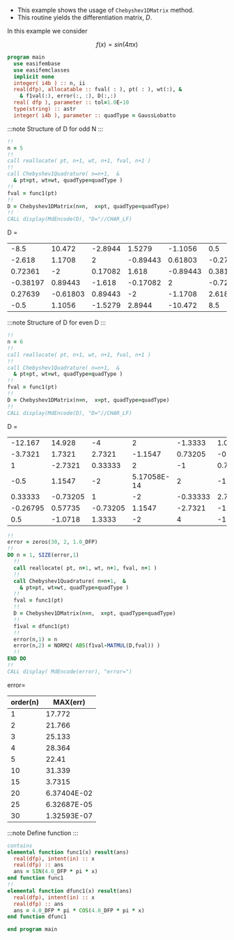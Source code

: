 - This example shows the usage of `Chebyshev1DMatrix` method.
- This routine yields the differentiation matrix, $D$.

In this example we consider

$$
f(x) = sin(4\pi x)
$$

```fortran
program main
  use easifembase
  use easifemclasses
  implicit none
  integer( i4b ) :: n, ii
  real(dfp), allocatable :: fval( : ), pt( : ), wt(:), &
    & f1val(:), error(:, :), D(:,:)
  real( dfp ), parameter :: tol=1.0E-10
  type(string) :: astr
  integer( i4b ), parameter :: quadType = GaussLobatto
```

:::note
Structure of D for odd N
:::

```fortran
!!
n = 5
!!
call reallocate( pt, n+1, wt, n+1, fval, n+1 )
!!
call Chebyshev1Quadrature( n=n+1,  &
  & pt=pt, wt=wt, quadType=quadType )
!!
fval = func1(pt)
!!
D = Chebyshev1DMatrix(n=n,  x=pt, quadType=quadType)
!!
CALL display(MdEncode(D), "D="//CHAR_LF)
```

D =

|          |          |         |          |          |          |
| -------- | -------- | ------- | -------- | -------- | -------- |
| -8.5     | 10.472   | -2.8944 | 1.5279   | -1.1056  | 0.5      |
| -2.618   | 1.1708   | 2       | -0.89443 | 0.61803  | -0.27639 |
| 0.72361  | -2       | 0.17082 | 1.618    | -0.89443 | 0.38197  |
| -0.38197 | 0.89443  | -1.618  | -0.17082 | 2        | -0.72361 |
| 0.27639  | -0.61803 | 0.89443 | -2       | -1.1708  | 2.618    |
| -0.5     | 1.1056   | -1.5279 | 2.8944   | -10.472  | 8.5      |

:::note
Structure of D for even D
:::

```fortran
!!
n = 6
!!
call reallocate( pt, n+1, wt, n+1, fval, n+1 )
!!
call Chebyshev1Quadrature( n=n+1,  &
  & pt=pt, wt=wt, quadType=quadType )
!!
fval = func1(pt)
!!
D = Chebyshev1DMatrix(n=n,  x=pt, quadType=quadType)
!!
CALL display(MdEncode(D), "D="//CHAR_LF)
```

D =

|          |          |          |             |          |          |          |
| -------- | -------- | -------- | ----------- | -------- | -------- | -------- |
| -12.167  | 14.928   | -4       | 2           | -1.3333  | 1.0718   | -0.5     |
| -3.7321  | 1.7321   | 2.7321   | -1.1547     | 0.73205  | -0.57735 | 0.26795  |
| 1        | -2.7321  | 0.33333  | 2           | -1       | 0.73205  | -0.33333 |
| -0.5     | 1.1547   | -2       | 5.17058E-14 | 2        | -1.1547  | 0.5      |
| 0.33333  | -0.73205 | 1        | -2          | -0.33333 | 2.7321   | -1       |
| -0.26795 | 0.57735  | -0.73205 | 1.1547      | -2.7321  | -1.7321  | 3.7321   |
| 0.5      | -1.0718  | 1.3333   | -2          | 4        | -14.928  | 12.167   |

```fortran
!!
error = zeros(30, 2, 1.0_DFP)
!!
DO n = 1, SIZE(error,1)
  !!
  call reallocate( pt, n+1, wt, n+1, fval, n+1 )
  !!
  call Chebyshev1Quadrature( n=n+1,  &
    & pt=pt, wt=wt, quadType=quadType )
  !!
  fval = func1(pt)
  !!
  D = Chebyshev1DMatrix(n=n,  x=pt, quadType=quadType)
  !!
  f1val = dfunc1(pt)
  !!
  error(n,1) = n
  error(n,2) = NORM2( ABS(f1val-MATMUL(D,fval)) )
  !!
END DO
!!
CALL display( MdEncode(error), "error=")
```

error=

| order(n) | MAX(err)    |
| -------- | ----------- |
| 1        | 17.772      |
| 2        | 21.766      |
| 3        | 25.133      |
| 4        | 28.364      |
| 5        | 22.41       |
| 10       | 31.339      |
| 15       | 3.7315      |
| 20       | 6.37404E-02 |
| 25       | 6.32687E-05 |
| 30       | 1.32593E-07 |

:::note
Define function
:::

```fortran
contains
elemental function func1(x) result(ans)
  real(dfp), intent(in) :: x
  real(dfp) :: ans
  ans = SIN(4.0_DFP * pi * x)
end function func1
!!
elemental function dfunc1(x) result(ans)
  real(dfp), intent(in) :: x
  real(dfp) :: ans
  ans = 4.0_DFP * pi * COS(4.0_DFP * pi * x)
end function dfunc1
```

```fortran
end program main
```
